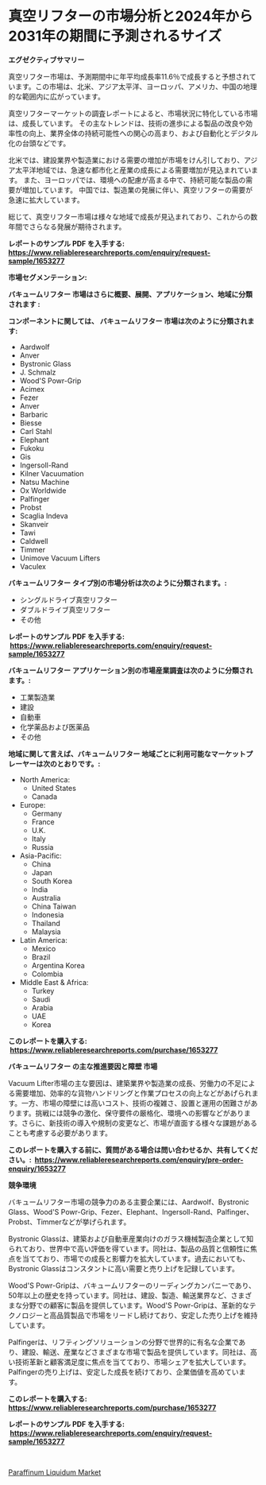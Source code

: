 <p><h1>真空リフターの市場分析と2024年から2031年の期間に予測されるサイズ</h1></p><p><strong>エグゼクティブサマリー</strong></p>
<p><p>真空リフター市場は、予測期間中に年平均成長率11.6％で成長すると予想されています。この市場は、北米、アジア太平洋、ヨーロッパ、アメリカ、中国の地理的な範囲内に広がっています。 </p><p>真空リフターマーケットの調査レポートによると、市場状況に特化している市場は、成長しています。 その主なトレンドは、技術の進歩による製品の改良や効率性の向上、業界全体の持続可能性への関心の高まり、および自動化とデジタル化の台頭などです。</p><p>北米では、建設業界や製造業における需要の増加が市場をけん引しており、アジア太平洋地域では、急速な都市化と産業の成長による需要増加が見込まれています。 また、ヨーロッパでは、環境への配慮が高まる中で、持続可能な製品の需要が増加しています。 中国では、製造業の発展に伴い、真空リフターの需要が急速に拡大しています。</p><p>総じて、真空リフター市場は様々な地域で成長が見込まれており、これからの数年間でさらなる発展が期待されます。</p></p>
<p><strong>レポートのサンプル PDF を入手する: <a href="https://www.reliableresearchreports.com/enquiry/request-sample/1653277">https://www.reliableresearchreports.com/enquiry/request-sample/1653277</a></strong></p>
<p><strong>市場セグメンテーション:</strong></p>
<p><strong> バキュームリフター 市場はさらに概要、展開、アプリケーション、地域に分類されます :</strong></p>
<p><strong>コンポーネントに関しては、 バキュームリフター 市場は次のように分類されます: &nbsp;</strong></p>
<p><ul><li>Aardwolf</li><li>Anver</li><li>Bystronic Glass</li><li>J. Schmalz</li><li>Wood'S Powr-Grip</li><li>Acimex</li><li>Fezer</li><li>Anver</li><li>Barbaric</li><li>Biesse</li><li>Carl Stahl</li><li>Elephant</li><li>Fukoku</li><li>Gis</li><li>Ingersoll-Rand</li><li>Kilner Vacuumation</li><li>Natsu Machine</li><li>Ox Worldwide</li><li>Palfinger</li><li>Probst</li><li>Scaglia Indeva</li><li>Skanveir</li><li>Tawi</li><li>Caldwell</li><li>Timmer</li><li>Unimove Vacuum Lifters</li><li>Vaculex</li></ul></p>
<p><strong> バキュームリフター タイプ別の市場分析は次のように分類されます。:</strong></p>
<p><ul><li>シングルドライブ真空リフター</li><li>ダブルドライブ真空リフター</li><li>その他</li></ul></p>
<p><strong>レポートのサンプル PDF を入手する: &nbsp;<a href="https://www.reliableresearchreports.com/enquiry/request-sample/1653277">https://www.reliableresearchreports.com/enquiry/request-sample/1653277</a></strong></p>
<p><strong> バキュームリフター アプリケーション別の市場産業調査は次のように分類されます。:</strong></p>
<p><ul><li>工業製造業</li><li>建設</li><li>自動車</li><li>化学薬品および医薬品</li><li>その他</li></ul></p>
<p><strong>地域に関して言えば、バキュームリフター 地域ごとに利用可能なマーケットプレーヤーは次のとおりです。:</strong></p>
<p><ul>
    <li>
        North America:
        <ul>
            <li>United States</li>
            <li>Canada</li>
        </ul>
    </li>
    <li>
        Europe:
        <ul>
            <li>Germany</li>
            <li>France</li>
            <li>U.K.</li>
            <li>Italy</li>
            <li>Russia</li>
        </ul>
    </li>
    <li>
        Asia-Pacific:
        <ul>
            <li>China</li>
            <li>Japan</li>
            <li>South Korea</li>
            <li>India</li>
            <li>Australia</li>
            <li>China Taiwan</li>
            <li>Indonesia</li>
            <li>Thailand</li>
            <li>Malaysia</li>
        </ul>
    </li>
    <li>
        Latin America:
        <ul>
            <li>Mexico</li>
            <li>Brazil</li>
            <li>Argentina Korea</li>
            <li>Colombia</li>
        </ul>
    </li>
    <li>
        Middle East & Africa:
        <ul>
            <li>Turkey</li>
            <li>Saudi</li>
            <li>Arabia</li>
            <li>UAE</li>
            <li>Korea</li>
        </ul>
    </li>
    </ul></p>
<p><strong>このレポートを購入する: &nbsp;<a href="https://www.reliableresearchreports.com/purchase/1653277">https://www.reliableresearchreports.com/purchase/1653277</a></strong></p>
<p><strong>バキュームリフター の主な推進要因と障壁 市場</strong></p>
<p><p>Vacuum Lifter市場の主な要因は、建築業界や製造業の成長、労働力の不足による需要増加、効率的な貨物ハンドリングと作業プロセスの向上などがあげられます。一方、市場の障壁には高いコスト、技術の複雑さ、設置と運用の困難さがあります。挑戦には競争の激化、保守要件の厳格化、環境への影響などがあります。さらに、新技術の導入や規制の変更など、市場が直面する様々な課題があることも考慮する必要があります。</p></p>
<p><strong>このレポートを購入する前に、質問がある場合は問い合わせるか、共有してください。:&nbsp; <a href="https://www.reliableresearchreports.com/enquiry/pre-order-enquiry/1653277">https://www.reliableresearchreports.com/enquiry/pre-order-enquiry/1653277</a></strong></p>
<p><strong>競争環境</strong></p>
<p><p>バキュームリフター市場の競争力のある主要企業には、Aardwolf、Bystronic Glass、Wood'S Powr-Grip、Fezer、Elephant、Ingersoll-Rand、Palfinger、Probst、Timmerなどが挙げられます。 </p><p>Bystronic Glassは、建築および自動車産業向けのガラス機械製造企業として知られており、世界中で高い評価を得ています。同社は、製品の品質と信頼性に焦点を当てており、市場での成長と影響力を拡大しています。過去においても、Bystronic Glassはコンスタントに高い需要と売り上げを記録しています。</p><p>Wood'S Powr-Gripは、バキュームリフターのリーディングカンパニーであり、50年以上の歴史を持っています。同社は、建設、製造、輸送業界など、さまざまな分野での顧客に製品を提供しています。Wood'S Powr-Gripは、革新的なテクノロジーと高品質製品で市場をリードし続けており、安定した売り上げを維持しています。</p><p>Palfingerは、リフティングソリューションの分野で世界的に有名な企業であり、建設、輸送、産業などさまざまな市場で製品を提供しています。同社は、高い技術革新と顧客満足度に焦点を当てており、市場シェアを拡大しています。Palfingerの売り上げは、安定した成長を続けており、企業価値を高めています。</p></p>
<p><strong>このレポートを購入する: &nbsp; <a href="https://www.reliableresearchreports.com/purchase/1653277">https://www.reliableresearchreports.com/purchase/1653277</a></strong></p>
<p><strong>レポートのサンプル PDF を入手する: &nbsp;<a href="https://www.reliableresearchreports.com/enquiry/request-sample/1653277">https://www.reliableresearchreports.com/enquiry/request-sample/1653277</a></strong><strong></strong></p>
<p>&nbsp;</p>
<p><p><a href="https://automatic-knee-4c7.notion.site/Paraffinum-Liquidum-Market-Size-Growing-and-Forecasted-for-period-from-2024-2031-and-provides-comp-0cd65ee3d32b4023bbc039609c17a803">Paraffinum Liquidum Market</a></p></p>